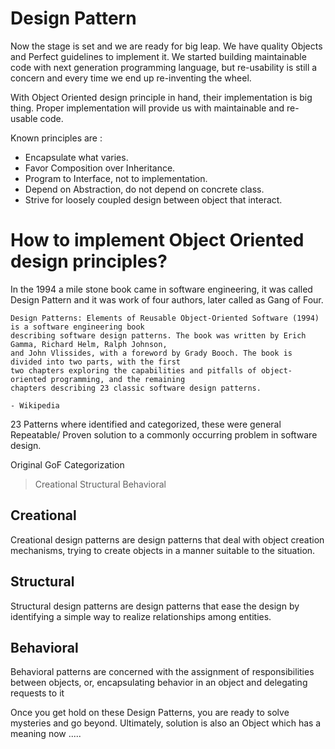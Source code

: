 # Design Pattern

Now the stage is set and we are ready for big leap. We have quality Objects and Perfect guidelines to implement it. We started building maintainable code with next generation programming language, but re-usability is still a concern and every time we end up re-inventing the wheel.

With Object Oriented design principle in hand, their implementation is big thing. Proper implementation will provide us with maintainable and re-usable code.

Known principles are :

* Encapsulate what varies.
* Favor Composition over Inheritance.
* Program to Interface, not to implementation.
* Depend on Abstraction, do not depend on concrete class.
* Strive for loosely coupled design between object that interact.


# How to implement Object Oriented design principles?

In the 1994 a mile stone book came in software engineering, it was called Design Pattern and it was work of four authors, later called as Gang of Four.

```
Design Patterns: Elements of Reusable Object-Oriented Software (1994) is a software engineering book
describing software design patterns. The book was written by Erich Gamma, Richard Helm, Ralph Johnson,
and John Vlissides, with a foreword by Grady Booch. The book is divided into two parts, with the first
two chapters exploring the capabilities and pitfalls of object-oriented programming, and the remaining
chapters describing 23 classic software design patterns.
                                                                                - Wikipedia
```
23 Patterns where identified and categorized, these were general Repeatable/ Proven solution to a commonly occurring problem in software design.

Original GoF Categorization

>  Creational
>  Structural
>  Behavioral

## Creational
Creational design patterns are design patterns that deal with object creation mechanisms, trying to create objects in a manner suitable to the situation.

## Structural
Structural design patterns are design patterns that ease the design by identifying a simple way to realize relationships among entities.

## Behavioral
Behavioral patterns are concerned with the assignment of responsibilities between objects, or, encapsulating behavior in an object and delegating requests to it

Once you get hold on these Design Patterns, you are ready to solve mysteries and go beyond. Ultimately, solution is also an Object which has a meaning now .....
